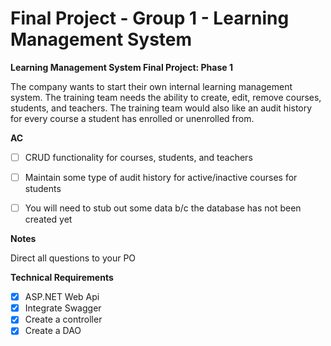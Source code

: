 # Final Project - Group 1 - Learning Management System

**Learning Management System Final Project: Phase 1**

The company wants to start their own internal learning management system. The training team needs the ability to create, edit, remove courses, students, and teachers. The training team would also like an audit history for every course a student has enrolled or unenrolled from.


**AC**

- [ ] CRUD functionality for courses, students, and teachers
- [ ] Maintain some type of audit history for active/inactive courses for students
- [ ] You will need to stub out some data b/c the database has not been created yet


**Notes**

Direct all questions to your PO


**Technical Requirements**

- [X] ASP.NET Web Api
- [X] Integrate Swagger
- [X] Create a controller
- [X] Create a DAO
